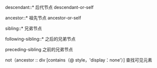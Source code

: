 ﻿descendant::*   后代节点
descendant-or-self

ancestor::* 祖先节点
ancestor-or-self 

sibling::* 兄弟节点

following-sibling::* 之后的兄弟节点

preceding-sibling  之前的兄弟节点


not（ancestor :: div [contains（@ style，'display：none'）] 查找可见元素